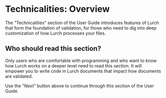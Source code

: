 
# Technicalities: Overview

The "Technicalities" section of the User Guide introduces features of Lurch
that form the foundation of validation, for those who need to dig into deep
customization of how Lurch processes your files.

## Who should read this section?

Only users who are comfortable with programming and who want to know how
Lurch works on a deeper level need to read this section.  It will empower
you to write code in Lurch documents that impact how documents are
validated.

Use the "Next" button above to continue through this section of the User
Guide.
